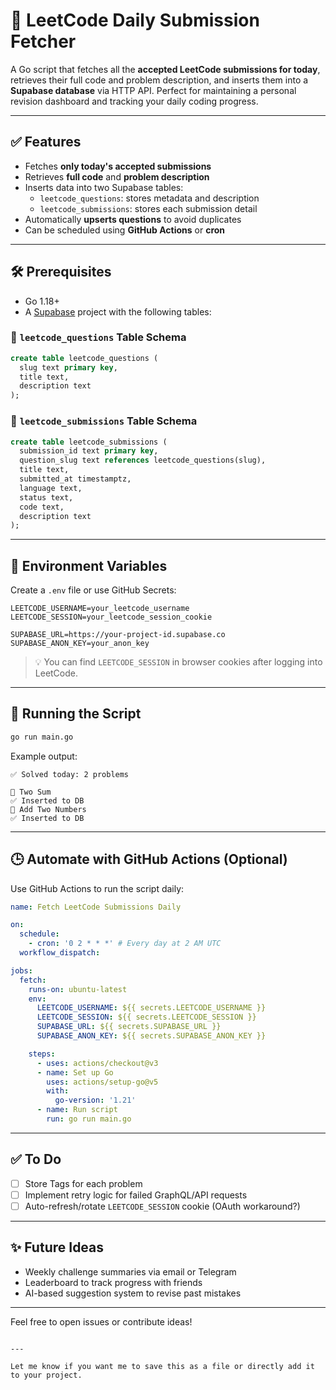 # 📘 LeetCode Daily Submission Fetcher

A Go script that fetches all the **accepted LeetCode submissions for today**, retrieves their full code and problem description, and inserts them into a **Supabase database** via HTTP API. Perfect for maintaining a personal revision dashboard and tracking your daily coding progress.

---

## ✅ Features

- Fetches **only today's accepted submissions**
- Retrieves **full code** and **problem description**
- Inserts data into two Supabase tables:
  - `leetcode_questions`: stores metadata and description
  - `leetcode_submissions`: stores each submission detail
- Automatically **upserts questions** to avoid duplicates
- Can be scheduled using **GitHub Actions** or **cron**

---

## 🛠️ Prerequisites

- Go 1.18+
- A [Supabase](https://supabase.com) project with the following tables:

### 📂 `leetcode_questions` Table Schema
```sql
create table leetcode_questions (
  slug text primary key,
  title text,
  description text
);
```

### 📂 `leetcode_submissions` Table Schema
```sql
create table leetcode_submissions (
  submission_id text primary key,
  question_slug text references leetcode_questions(slug),
  title text,
  submitted_at timestamptz,
  language text,
  status text,
  code text,
  description text
);
```

---

## 🔐 Environment Variables

Create a `.env` file or use GitHub Secrets:

```env
LEETCODE_USERNAME=your_leetcode_username
LEETCODE_SESSION=your_leetcode_session_cookie

SUPABASE_URL=https://your-project-id.supabase.co
SUPABASE_ANON_KEY=your_anon_key
```

> 💡 You can find `LEETCODE_SESSION` in browser cookies after logging into LeetCode.

---

## 🚀 Running the Script

```bash
go run main.go
```

Example output:

```
✅ Solved today: 2 problems

🔹 Two Sum
✅ Inserted to DB
🔹 Add Two Numbers
✅ Inserted to DB
```

---

## 🕒 Automate with GitHub Actions (Optional)

Use GitHub Actions to run the script daily:

```yaml
name: Fetch LeetCode Submissions Daily

on:
  schedule:
    - cron: '0 2 * * *' # Every day at 2 AM UTC
  workflow_dispatch:

jobs:
  fetch:
    runs-on: ubuntu-latest
    env:
      LEETCODE_USERNAME: ${{ secrets.LEETCODE_USERNAME }}
      LEETCODE_SESSION: ${{ secrets.LEETCODE_SESSION }}
      SUPABASE_URL: ${{ secrets.SUPABASE_URL }}
      SUPABASE_ANON_KEY: ${{ secrets.SUPABASE_ANON_KEY }}

    steps:
      - uses: actions/checkout@v3
      - name: Set up Go
        uses: actions/setup-go@v5
        with:
          go-version: '1.21'
      - name: Run script
        run: go run main.go
```

---

## ✅ To Do
- [ ] Store Tags for each problem
- [ ] Implement retry logic for failed GraphQL/API requests
- [ ] Auto-refresh/rotate `LEETCODE_SESSION` cookie (OAuth workaround?)

---

## ✨ Future Ideas

- Weekly challenge summaries via email or Telegram
- Leaderboard to track progress with friends
- AI-based suggestion system to revise past mistakes

---

Feel free to open issues or contribute ideas!
```

---

Let me know if you want me to save this as a file or directly add it to your project.

